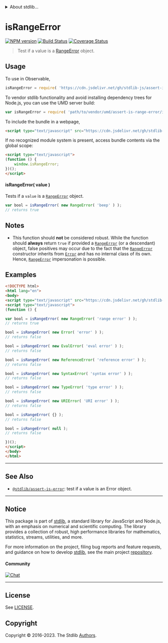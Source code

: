 <!--

@license Apache-2.0

Copyright (c) 2018 The Stdlib Authors.

Licensed under the Apache License, Version 2.0 (the "License");
you may not use this file except in compliance with the License.
You may obtain a copy of the License at

   http://www.apache.org/licenses/LICENSE-2.0

Unless required by applicable law or agreed to in writing, software
distributed under the License is distributed on an "AS IS" BASIS,
WITHOUT WARRANTIES OR CONDITIONS OF ANY KIND, either express or implied.
See the License for the specific language governing permissions and
limitations under the License.

-->


<details>
  <summary>
    About stdlib...
  </summary>
  <p>We believe in a future in which the web is a preferred environment for numerical computation. To help realize this future, we've built stdlib. stdlib is a standard library, with an emphasis on numerical and scientific computation, written in JavaScript (and C) for execution in browsers and in Node.js.</p>
  <p>The library is fully decomposable, being architected in such a way that you can swap out and mix and match APIs and functionality to cater to your exact preferences and use cases.</p>
  <p>When you use stdlib, you can be absolutely certain that you are using the most thorough, rigorous, well-written, studied, documented, tested, measured, and high-quality code out there.</p>
  <p>To join us in bringing numerical computing to the web, get started by checking us out on <a href="https://github.com/stdlib-js/stdlib">GitHub</a>, and please consider <a href="https://opencollective.com/stdlib">financially supporting stdlib</a>. We greatly appreciate your continued support!</p>
</details>

# isRangeError

[![NPM version][npm-image]][npm-url] [![Build Status][test-image]][test-url] [![Coverage Status][coverage-image]][coverage-url] <!-- [![dependencies][dependencies-image]][dependencies-url] -->

> Test if a value is a [RangeError][mdn-range-error] object.

<!-- Section to include introductory text. Make sure to keep an empty line after the intro `section` element and another before the `/section` close. -->

<section class="intro">

</section>

<!-- /.intro -->

<!-- Package usage documentation. -->



<section class="usage">

## Usage

To use in Observable,

```javascript
isRangeError = require( 'https://cdn.jsdelivr.net/gh/stdlib-js/assert-is-range-error@umd/browser.js' )
```

To vendor stdlib functionality and avoid installing dependency trees for Node.js, you can use the UMD server build:

```javascript
var isRangeError = require( 'path/to/vendor/umd/assert-is-range-error/index.js' )
```

To include the bundle in a webpage,

```html
<script type="text/javascript" src="https://cdn.jsdelivr.net/gh/stdlib-js/assert-is-range-error@umd/browser.js"></script>
```

If no recognized module system is present, access bundle contents via the global scope:

```html
<script type="text/javascript">
(function () {
    window.isRangeError;
})();
</script>
```

#### isRangeError( value )

Tests if a `value` is a [`RangeError`][mdn-range-error] object.

```javascript
var bool = isRangeError( new RangeError( 'beep' ) );
// returns true
```

</section>

<!-- /.usage -->

<!-- Package usage notes. Make sure to keep an empty line after the `section` element and another before the `/section` close. -->

<section class="notes">

## Notes

-   This function should **not** be considered robust. While the function should **always** return `true` if provided a [`RangeError`][mdn-range-error] (or a descendant) object, false positives may occur due to the fact that the [`RangeError`][mdn-range-error] constructor inherits from [`Error`][mdn-error] and has no internal class of its own. Hence, [`RangeError`][mdn-range-error] impersonation is possible.

</section>

<!-- /.notes -->

<!-- Package usage examples. -->

<section class="examples">

## Examples

<!-- eslint no-undef: "error" -->

```html
<!DOCTYPE html>
<html lang="en">
<body>
<script type="text/javascript" src="https://cdn.jsdelivr.net/gh/stdlib-js/assert-is-range-error@umd/browser.js"></script>
<script type="text/javascript">
(function () {

var bool = isRangeError( new RangeError( 'range error' ) );
// returns true

bool = isRangeError( new Error( 'error' ) );
// returns false

bool = isRangeError( new EvalError( 'eval error' ) );
// returns false

bool = isRangeError( new ReferenceError( 'reference error' ) );
// returns false

bool = isRangeError( new SyntaxError( 'syntax error' ) );
// returns false

bool = isRangeError( new TypeError( 'type error' ) );
// returns false

bool = isRangeError( new URIError( 'URI error' ) );
// returns false

bool = isRangeError( {} );
// returns false

bool = isRangeError( null );
// returns false

})();
</script>
</body>
</html>
```

</section>

<!-- /.examples -->

<!-- Section to include cited references. If references are included, add a horizontal rule *before* the section. Make sure to keep an empty line after the `section` element and another before the `/section` close. -->

<section class="references">

</section>

<!-- /.references -->

<!-- Section for related `stdlib` packages. Do not manually edit this section, as it is automatically populated. -->

<section class="related">

* * *

## See Also

-   <span class="package-name">[`@stdlib/assert-is-error`][@stdlib/assert/is-error]</span><span class="delimiter">: </span><span class="description">test if a value is an Error object.</span>

</section>

<!-- /.related -->

<!-- Section for all links. Make sure to keep an empty line after the `section` element and another before the `/section` close. -->


<section class="main-repo" >

* * *

## Notice

This package is part of [stdlib][stdlib], a standard library for JavaScript and Node.js, with an emphasis on numerical and scientific computing. The library provides a collection of robust, high performance libraries for mathematics, statistics, streams, utilities, and more.

For more information on the project, filing bug reports and feature requests, and guidance on how to develop [stdlib][stdlib], see the main project [repository][stdlib].

#### Community

[![Chat][chat-image]][chat-url]

---

## License

See [LICENSE][stdlib-license].


## Copyright

Copyright &copy; 2016-2023. The Stdlib [Authors][stdlib-authors].

</section>

<!-- /.stdlib -->

<!-- Section for all links. Make sure to keep an empty line after the `section` element and another before the `/section` close. -->

<section class="links">

[npm-image]: http://img.shields.io/npm/v/@stdlib/assert-is-range-error.svg
[npm-url]: https://npmjs.org/package/@stdlib/assert-is-range-error

[test-image]: https://github.com/stdlib-js/assert-is-range-error/actions/workflows/test.yml/badge.svg?branch=v0.1.1
[test-url]: https://github.com/stdlib-js/assert-is-range-error/actions/workflows/test.yml?query=branch:v0.1.1

[coverage-image]: https://img.shields.io/codecov/c/github/stdlib-js/assert-is-range-error/main.svg
[coverage-url]: https://codecov.io/github/stdlib-js/assert-is-range-error?branch=main

<!--

[dependencies-image]: https://img.shields.io/david/stdlib-js/assert-is-range-error.svg
[dependencies-url]: https://david-dm.org/stdlib-js/assert-is-range-error/main

-->

[chat-image]: https://img.shields.io/gitter/room/stdlib-js/stdlib.svg
[chat-url]: https://app.gitter.im/#/room/#stdlib-js_stdlib:gitter.im

[stdlib]: https://github.com/stdlib-js/stdlib

[stdlib-authors]: https://github.com/stdlib-js/stdlib/graphs/contributors

[umd]: https://github.com/umdjs/umd
[es-module]: https://developer.mozilla.org/en-US/docs/Web/JavaScript/Guide/Modules

[deno-url]: https://github.com/stdlib-js/assert-is-range-error/tree/deno
[umd-url]: https://github.com/stdlib-js/assert-is-range-error/tree/umd
[esm-url]: https://github.com/stdlib-js/assert-is-range-error/tree/esm
[branches-url]: https://github.com/stdlib-js/assert-is-range-error/blob/main/branches.md

[stdlib-license]: https://raw.githubusercontent.com/stdlib-js/assert-is-range-error/main/LICENSE

[mdn-error]: https://developer.mozilla.org/en-US/docs/Web/JavaScript/Reference/Global_Objects/Error

[mdn-range-error]: https://developer.mozilla.org/en-US/docs/Web/JavaScript/Reference/Global_Objects/RangeError

<!-- <related-links> -->

[@stdlib/assert/is-error]: https://github.com/stdlib-js/assert-is-error/tree/umd

<!-- </related-links> -->

</section>

<!-- /.links -->

